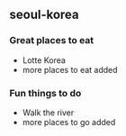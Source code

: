 ## seoul-korea

### Great places to eat

- Lotte Korea
- more places to eat added

### Fun things to do

- Walk the river
- more places to go added

